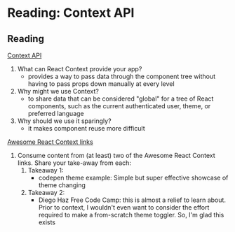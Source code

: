 Reading: Context API
====================

Reading
-------

[Context API](https://reactjs.org/docs/context.html)

1. What can React Context provide your app?
    * provides a way to pass data through the component tree without having to pass props down manually at every level
2. Why might we use Context?
    * to share data that can be considered "global" for a tree of React components, such as the current authenticated user, theme, or preferred language
3. Why should we use it sparingly?
    * it makes component reuse more difficult

[Awesome React Context links](https://github.com/diegohaz/awesome-react-context)

1. Consume content from (at least) two of the Awesome React Context links. Share your take-away from each:
    1. Takeaway 1:
        * codepen theme example: Simple but super effective showcase of theme changing
    2. Takeaway 2:
        * Diego Haz Free Code Camp: this is almost a relief to learn about. Prior to context, I wouldn't even want to consider the effort required to make a from-scratch theme toggler. So, I'm glad this exists

